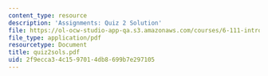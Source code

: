 ```yaml
---
content_type: resource
description: 'Assignments: Quiz 2 Solution'
file: https://ol-ocw-studio-app-qa.s3.amazonaws.com/courses/6-111-introductory-digital-systems-laboratory-fall-2002/2f9ecca34c1597014db8699b7e297105_quiz2sols.pdf
file_type: application/pdf
resourcetype: Document
title: quiz2sols.pdf
uid: 2f9ecca3-4c15-9701-4db8-699b7e297105
---
```


